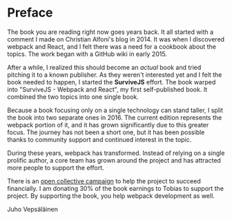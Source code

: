 # Preface

The book you are reading right now goes years back. It all started with a comment I made on Christian Alfoni's blog in 2014. It was when I discovered webpack and React, and I felt there was a need for a cookbook about the topics. The work began with a GitHub wiki in early 2015.

After a while, I realized this should become an _actual_ book and tried pitching it to a known publisher. As they weren't interested yet and I felt the book needed to happen, I started the **SurviveJS** effort. The book warped into "SurviveJS - Webpack and React", my first self-published book. It combined the two topics into one single book.

Because a book focusing only on a single technology can stand taller, I split the book into two separate ones in 2016. The current edition represents the webpack portion of it, and it has grown significantly due to this greater focus. The journey has not been a short one, but it has been possible thanks to community support and continued interest in the topic.

During these years, webpack has transformed. Instead of relying on a single prolific author, a core team has grown around the project and has attracted more people to support the effort.

There is an [open collective campaign](https://opencollective.com/webpack) to help the project to succeed financially. I am donating 30% of the book earnings to Tobias to support the project. By supporting the book, you help webpack development as well.

Juho Vepsäläinen
